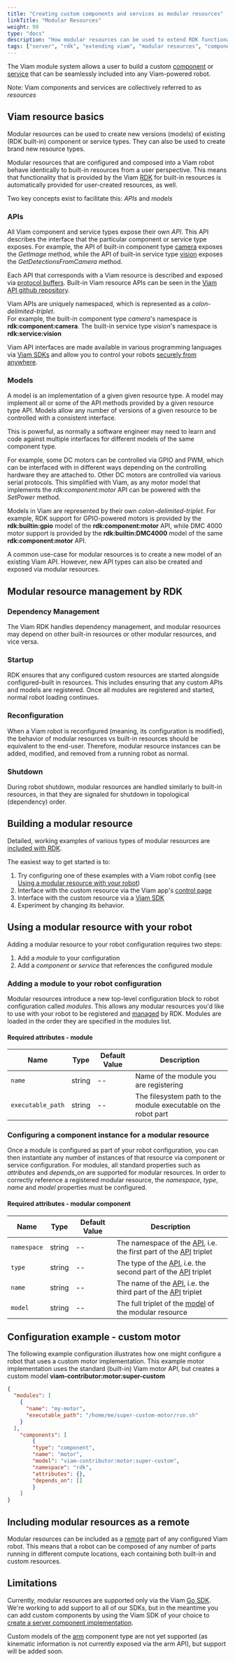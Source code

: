 ```yaml
---
title: "Creating custom components and services as modular resources"
linkTitle: "Modular Resources"
weight: 99
type: "docs"
description: "How modular resources can be used to extend RDK functionality."
tags: ["server", "rdk", "extending viam", "modular resources", "components", "services"]
---
```


The Viam module system allows a user to build a custom [component](/components) or [service](/services) that can be seamlessly included into any Viam-powered robot.

Note: Viam components and services are collectively referred to as *resources*

## Viam resource basics

Modular resources can be used to create new versions (models) of existing (RDK built-in) component or service types.  They can also be used to create brand new resource types.  

Modular resources that are configured and composed into a Viam robot behave identically to built-in resources from a user perspective.
This means that functionality that is provided by the Viam [RDK](/product-overviews/rdk/) for built-in resources is automatically provided for user-created resources, as well.

Two key concepts exist to facilitate this: *APIs* and *models*

### APIs

All Viam component and service types expose their own *API*.
This API describes the interface that the particular component or service type exposes.
For example, the API of built-in component type [camera](/components/camera) exposes the *GetImage* method, while the API of built-in service type [vision](/services/vision) exposes the *GetDetectionsFromCamera* method.

Each API that corresponds with a Viam resource is described and exposed via [protocol buffers](https://developers.google.com/protocol-buffers).
Built-in Viam resource APIs can be seen in the [Viam API github repository](https://github.com/viamrobotics/api).

Viam APIs are uniquely namespaced, which is represented as a *colon-delimited-triplet*.  
For example, the built-in component type *camera*'s namespace is __rdk:component:camera__.
The built-in service type *vision*'s namespace is __rdk:service:vision__

Viam API interfaces are made available in various programming languages via [Viam SDKs](/product-overviews/sdk-as-client/) and allow you to control your robots [securely from anywhere](deeper-dive/robot-to-robot-comms/).

### Models

A model is an implementation of a given given resource type.  A model may implement all or some of the API methods provided by a given resource type API.
Models allow any number of versions of a given resource to be controlled with a consistent interface.

This is powerful, as normally a software engineer may need to learn and code against multiple interfaces for different models of the same component type.

For example, some DC motors can be controlled via GPIO and PWM, which can be interfaced with in different ways depending on the controlling hardware they are attached to.
Other DC motors are controlled via various serial protocols.
This simplified with Viam, as any motor model that implements the *rdk:component:motor* API can be powered with the *SetPower* method.

Models in Viam are represented by their own *colon-delimited-triplet*.
For example, RDK support for GPIO-powered motors is provided by the __rdk:builtin:gpio__ model of the __rdk:component:motor__ API, while DMC 4000 motor support is provided by the __rdk:builtin:DMC4000__ model of the same __rdk:component:motor__ API.

A common use-case for modular resources is to create a new model of an existing Viam API.  However, new API types can also be created and exposed via modular resources.

## Modular resource management by RDK

### Dependency Management

The Viam RDK handles dependency management, and modular resources may depend on other built-in resources or other modular resources, and vice versa.

### Startup

RDK ensures that any configured custom resources are started alongside configured-built in resources.
This includes ensuring that any custom APIs and models are registered.
Once all modules are registered and started, normal robot loading continues.

### Reconfiguration

When a Viam robot is reconfigured (meaning, its configuration is modified), the behavior of modular resources vs built-in resources should be equivalent to the end-user.
Therefore, modular resource instances can be added, modified, and removed from a running robot as normal.

### Shutdown

During robot shutdown, modular resources are handled similarly to built-in resources, in that they are signaled for shutdown in topological (dependency) order.

## Building a modular resource

Detailed, working examples of various types of modular resources are [included with RDK](https://github.com/viamrobotics/rdk/tree/main/examples/customresources).

The easiest way to get started is to:

1. Try configuring one of these examples with a Viam robot config (see [Using a modular resource with your robot](#using-a-modular-resource-with-your-robot))
2. Interface with the custom resource via the Viam app's [control page](/getting-started/app-usage/#control)
3. Interface with the custom resource via a [Viam SDK](/product-overviews/sdk-as-client/)
4. Experiment by changing its behavior.

## Using a modular resource with your robot

Adding a modular resource to your robot configuration requires two steps:

1. Add a *module* to your configuration
2. Add a *component* or *service* that references the configured module

### Adding a module to your robot configuration

Modular resources introduce a new top-level configuration block to robot configuration called *modules*.
This allows any modular resources you'd like to use with your robot to be registered and [managed](#modular-resource-management-by-rdk) by RDK.
Modules are loaded in the order they are specified in the modules list.

#### Required attributes - module

Name | Type | Default Value | Description
-------------- | ---- | ------------- | ---------------
`name` | string | --        | Name of the module you are registering
`executable_path` | string | --         | The filesystem path to the module executable on the robot part

### Configuring a component instance for a modular resource

Once a module is configured as part of your robot configuration, you can then instantiate any number of instances of that resource via component or service configuration.
For modules, all standard properties such as *attributes* and *depends_on* are supported for modular resources.
In order to correctly reference a registered modular resource, the *namespace*, *type*, *name* and *model* properties must be configured.

#### Required attributes - modular component

Name | Type | Default Value | Description
-------------- | ---- | ------------- | ---------------
`namespace` | string | --        | The namespace of the [API](#apis), i.e. the first part of the [API](#apis) triplet
`type` | string | --         | The type of the [API](#apis), i.e. the second part of the [API](#apis) triplet
`name` | string | --         | The name of the [API](#apis), i.e. the third part of the [API](#apis) triplet
`model` | string | --         | The full triplet of the [model](#models) of the modular resource

## Configuration example - custom motor

The following example configuration illustrates how one might configure a robot that uses a custom motor implementation.
This example motor implementation uses the standard (built-in) Viam motor API, but creates a custom model __viam-contributor:motor:super-custom__

``` json
{
  "modules": [
    {
      "name": "my-motor",
      "executable_path": "/home/me/super-custom-motor/run.sh"
    }
  ],
    "components": [
        {
        "type": "component",
        "name": "motor",
        "model": "viam-contributor:motor:super-custom",
        "namespace": "rdk",
        "attributes": {},
        "depends_on": []
        }
    ]
}
```

## Including modular resources as a remote

Modular resources can be included as a [remote](/getting-started/high-level-overview/#remote) part of any configured Viam robot.
This means that a robot can be composed of any number of parts running in different compute locations, each containing both built-in and custom resources.

## Limitations

Currently, modular resources are supported only via the Viam [Go SDK](https://pkg.go.dev/go.viam.com/rdk).
We're working to add support to all of our SDKs, but in the meantime you can add custom components by using the Viam SDK of your choice to [create a server component implementation](/product-overviews/extending-viam/sdk-as-server/).

Custom models of the [arm](/components/arm) component type are not yet supported (as kinematic information is not currently exposed via the arm API), but support will be added soon.
